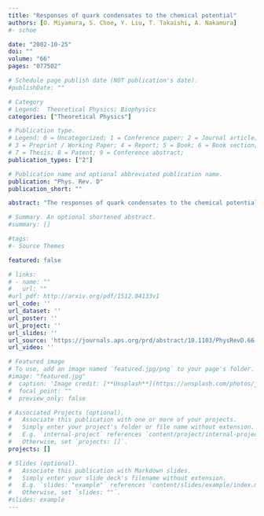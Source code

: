 ```yaml
---
title: "Responses of quark condensates to the chemical potential"
authors: [O. Miyamura, S. Choe, Y. Liu, T. Takaishi, A. Nakamura]
#- schoe

date: "2002-10-25"
doi: ""
volume: "66"
pages: "077502"

# Schedule page publish date (NOT publication's date).
#publishDate: ""

# Category
# Legend:  Theoretical Physics; Biophysics
categories: ["Theoretical Physics"]

# Publication type.
# Legend: 0 = Uncategorized; 1 = Conference paper; 2 = Journal article;
# 3 = Preprint / Working Paper; 4 = Report; 5 = Book; 6 = Book section;
# 7 = Thesis; 8 = Patent; 9 = Conference abstract;
publication_types: ["2"]

# Publication name and optional abbreviated publication name.
publication: "Phys. Rev. D"
publication_short: ""

abstract: "The responses of quark condensates to the chemical potential, as a function of temperature T and chemical potential μ, are calculated within the Nambu–Jona-Lasinio (NJL) model. We compare our results with those from the recent lattice QCD simulations [QCD-TARO Collaboration, S. Choe et al., Nucl. Phys. B (Proc. Suppl.) 106, 462 (2002)]. The NJL model and lattice calculations show qualitatively similar behavior, and they will be complimentary ways to study hadrons at finite density. The behavior above T c requires more elaborated analyses."

# Summary. An optional shortened abstract.
#summary: []

#tags:
#- Source Themes

featured: false

# links:
# - name: ""
#   url: ""
#url_pdf: http://arxiv.org/pdf/1512.04133v1
url_code: ''
url_dataset: ''
url_poster: ''
url_project: ''
url_slides: ''
url_source: 'https://journals.aps.org/prd/abstract/10.1103/PhysRevD.66.077502'
url_video: ''

# Featured image
# To use, add an image named `featured.jpg/png` to your page's folder.
#image: "featured.jpg"
#  caption: 'Image credit: [**Unsplash**](https://unsplash.com/photos/jdD8gXaTZsc)'
#  focal_point: ""
#  preview_only: false

# Associated Projects (optional).
#   Associate this publication with one or more of your projects.
#   Simply enter your project's folder or file name without extension.
#   E.g. `internal-project` references `content/project/internal-project/index.md`.
#   Otherwise, set `projects: []`.
projects: []

# Slides (optional).
#   Associate this publication with Markdown slides.
#   Simply enter your slide deck's filename without extension.
#   E.g. `slides: "example"` references `content/slides/example/index.md`.
#   Otherwise, set `slides: ""`.
#slides: example
---
```






